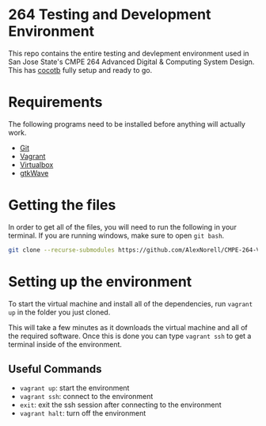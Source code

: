 # 264 Testing and Development Environment #
This repo contains the entire testing and devlepment environment used in San Jose State's CMPE 264 Advanced Digital & Computing System Design. This has [cocotb](http://potential.ventures/cocotb/) fully setup and ready to go. 

# Requirements #
The following programs need to be installed before anything will actually work.

* [Git](https://git-scm.com/)
* [Vagrant](https://www.vagrantup.com/)
* [Virtualbox](https://www.virtualbox.org/)
* [gtkWave](https://sourceforge.net/projects/gtkwave/files/)

# Getting the files #
In order to get all of the files, you will need to run the following in your terminal. If you are running windows, make sure to open `git bash`.

```bash
git clone --recurse-submodules https://github.com/AlexNorell/CMPE-264-Vagrant.git 264_env
```

# Setting up the environment #
To start the virtual machine and install all of the dependencies, run `vagrant up` in the folder you just cloned.

This will take a few minutes as it downloads the virtual machine and all of the required software. Once this is done you can type `vagrant ssh` to get a terminal inside of the environment.

## Useful Commands ##

* `vagrant up`: start the environment
* `vagrant ssh`: connect to the environment
* `exit`: exit the ssh session after connecting to the environment
* `vagrant halt`: turn off the environment

